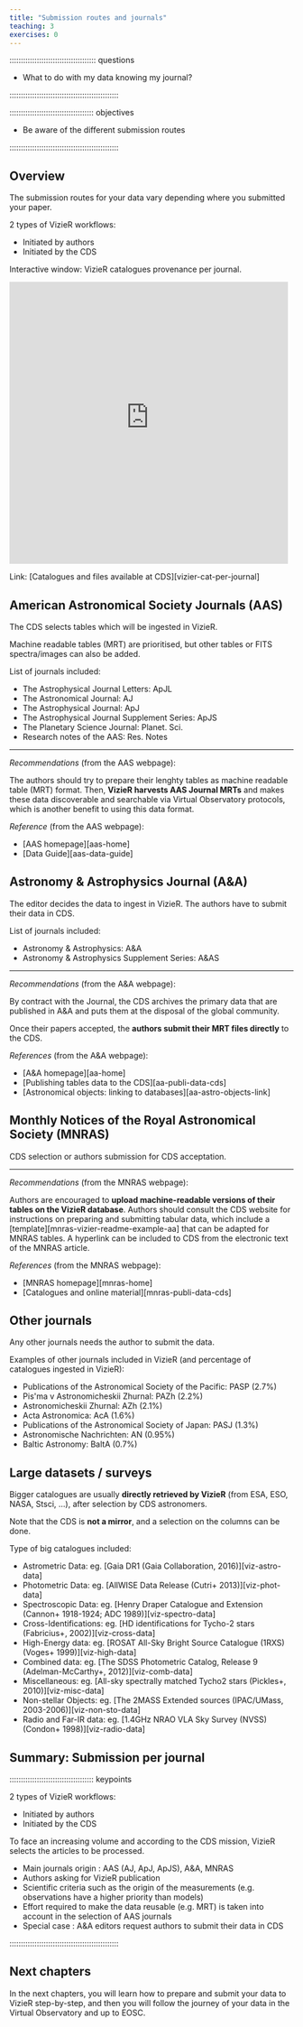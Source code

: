 ```yaml
---
title: "Submission routes and journals"
teaching: 3
exercises: 0
---
```


:::::::::::::::::::::::::::::::::::::: questions 

- What to do with my data knowing my journal?

::::::::::::::::::::::::::::::::::::::::::::::::

::::::::::::::::::::::::::::::::::::: objectives

- Be aware of the different submission routes

::::::::::::::::::::::::::::::::::::::::::::::::


<!--  ----------------------------------------- -->
<!-- 	Intro 					-->
<!--  ----------------------------------------- -->
## Overview

The submission routes for your data vary depending where you submitted your paper.

2 types of VizieR workflows:

- Initiated by authors
- Initiated by the CDS

Interactive window: VizieR catalogues provenance per journal.
<iframe src="https://manonmarchand.github.io/vizier-stats/" style="border: none; width: 98%; height:500px" allowfullscreen="" allow="autoplay" data-external="1"></iframe>

Link: [Catalogues and files available at CDS][vizier-cat-per-journal]



<!--  ----------------------------------------- -->
<!-- 		AAS				-->
<!--  ----------------------------------------- -->
## American Astronomical Society Journals (AAS)

The CDS selects tables which will be ingested in VizieR.
<!-- tables coming from AAS are not systematically ingested in VizieR. -->
Machine readable tables (MRT) are prioritised, but other tables or FITS spectra/images can also be added.

List of journals included:

- The Astrophysical Journal Letters: ApJL
- The Astronomical Journal: AJ 
- The Astrophysical Journal: ApJ
- The Astrophysical Journal Supplement Series: ApJS
- The Planetary Science Journal: Planet. Sci.
- Research notes of the AAS: Res. Notes


------------------

*Recommendations* (from the AAS webpage):

The authors should try to prepare their lenghty tables as machine readable table (MRT) format. 
Then, **VizieR harvests AAS Journal MRTs** and makes these data discoverable and searchable via Virtual Observatory protocols, which is another benefit to using this data format.


*Reference* (from the AAS webpage):

- [AAS homepage][aas-home]
- [Data Guide][aas-data-guide]




<!--  ----------------------------------------- -->
<!-- 		A&A				-->
<!--  ----------------------------------------- -->
## Astronomy & Astrophysics Journal (A&A)

The editor decides the data to ingest in VizieR. 
The authors have to submit their data in CDS.


List of journals included:

- Astronomy & Astrophysics: A&A
- Astronomy & Astrophysics Supplement Series: A&AS


------------------

*Recommendations* (from the A&A webpage):

By contract with the Journal, the CDS archives the primary data that are published in A&A and puts them at the disposal of the global community.

Once their papers accepted, the **authors submit their MRT files directly** to the CDS.


*References* (from the A&A webpage):

- [A&A homepage][aa-home]
- [Publishing tables data to the CDS][aa-publi-data-cds] 
- [Astronomical objects: linking to databases][aa-astro-objects-link]




<!--  ----------------------------------------- -->
<!-- 		MNRAS				-->
<!--  ----------------------------------------- -->
## Monthly Notices of the Royal Astronomical Society (MNRAS)

CDS selection or authors submission for CDS acceptation.

------------------

*Recommendations* (from the MNRAS webpage):

Authors are encouraged to **upload machine-readable versions of their tables on the VizieR database**.
Authors should consult the CDS website for instructions on preparing and submitting tabular data, which include a [template][mnras-vizier-readme-example-aa] that can be adapted for MNRAS tables. A hyperlink can be included to CDS from the electronic text of the MNRAS article.


*References* (from the MNRAS webpage):

- [MNRAS homepage][mnras-home]
- [Catalogues and online material][mnras-publi-data-cds] 



<!--  ----------------------------------------- -->
<!-- 		Other journals			-->
<!--  ----------------------------------------- -->
## Other journals

Any other journals needs the author to submit the data.


Examples of other journals included in VizieR (and percentage of catalogues ingested in VizieR):

- Publications of the Astronomical Society of the Pacific: PASP (2.7%)
- Pis'ma v Astronomicheskii Zhurnal: PAZh (2.2%)
- Astronomicheskii Zhurnal: AZh (2.1%)
- Acta Astronomica: AcA (1.6%)
- Publications of the Astronomical Society of Japan: PASJ (1.3%)
- Astronomische Nachrichten: AN (0.95%)
- Baltic Astronomy: BaltA (0.7%)



<!--  ----------------------------------------- -->
<!-- 		Big surveys			-->
<!--  ----------------------------------------- -->
## Large datasets / surveys 

Bigger catalogues are usually **directly retrieved by VizieR** (from ESA, ESO, NASA, Stsci, …), after selection by CDS astronomers.

Note that the CDS is **not a mirror**, and a selection on the columns can be done.

Type of big catalogues included:

- Astrometric Data: eg. [Gaia DR1 (Gaia Collaboration, 2016)][viz-astro-data]
- Photometric Data: eg. [AllWISE Data Release (Cutri+ 2013)][viz-phot-data]
- Spectroscopic Data: eg. [Henry Draper Catalogue and Extension (Cannon+ 1918-1924; ADC 1989)][viz-spectro-data]
- Cross-Identifications: eg. [HD identifications for Tycho-2 stars (Fabricius+, 2002)][viz-cross-data] 
- High-Energy data: eg. [ROSAT All-Sky Bright Source Catalogue (1RXS) (Voges+ 1999)][viz-high-data]
- Combined data: eg. [The SDSS Photometric Catalog, Release 9 (Adelman-McCarthy+, 2012)][viz-comb-data]
- Miscellaneous: eg. [All-sky spectrally matched Tycho2 stars (Pickles+, 2010)][viz-misc-data]
- Non-stellar Objects: eg. [The 2MASS Extended sources (IPAC/UMass, 2003-2006)][viz-non-sto-data]
- Radio and Far-IR data: eg. [1.4GHz NRAO VLA Sky Survey (NVSS) (Condon+ 1998)][viz-radio-data]
  

<!--

SELECT TOP 5 name, popu FROM METAcat
WHERE name LIKE 'V/%'
ORDER BY popu DESC;

==> http://tapvizier.cds.unistra.fr/adql/
-->


<!--  ----------------------------------------- -->
<!--            Summary                         -->
<!--  ----------------------------------------- -->
<!-- Source: AAS presentation Gilles 2021 -->
## Summary: Submission per journal

::::::::::::::::::::::::::::::::::::: keypoints

2 types of VizieR workflows:

- Initiated by authors
- Initiated by the CDS

To face an increasing volume and according to the CDS mission, VizieR selects the articles to be processed.

- Main journals origin : AAS (AJ, ApJ, ApJS), A&A, MNRAS
- Authors asking for VizieR publication
- Scientific criteria such as the origin of the measurements
(e.g. observations have a higher priority than models)
- Effort required to make the data reusable (e.g. MRT) is taken into account in the selection of AAS journals
- Special case : A&A editors request authors to submit their data in CDS

::::::::::::::::::::::::::::::::::::::::::::::::


<!--  ----------------------------------------- -->
<!--            Next Chapters                   -->
<!--  ----------------------------------------- -->
## Next chapters

In the next chapters, you will learn how to prepare and submit your data to VizieR step-by-step, and then you will follow the journey of your data in the Virtual Observatory and up to EOSC. 



<!--  ----------------------------------------- -->
<!-- 		Link references			-->
<!--	==> See links.md file			-->
<!--  ----------------------------------------- -->
